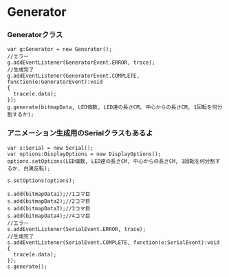 # Generator
### Generatorクラス
    var g:Generator = new Generator();
    //エラー
    g.addEventListener(GeneratorEvent.ERROR, trace);
    //生成完了
    g.addEventListener(GeneratorEvent.COMPLETE, function(e:GeneratorEvent):void
    {
      trace(e.data);
    });
    g.generate(bitmapData, LED個数, LED達の長さCM, 中心からの長さCM, 1回転を何分割するか);

### アニメーション生成用のSerialクラスもあるよ
    
    var s:Serial = new Serial();
    var options:DisplayOptions = new DisplayOptions();
    options.setOptions(LED個数, LED達の長さCM, 中心からの長さCM, 1回転を何分割するか, 白黒反転);
    
    s.setOptions(options);
    
    s.add(bitmapData1);//1コマ目
    s.add(bitmapData2);//2コマ目
    s.add(bitmapData3);//3コマ目
    s.add(bitmapData4);//4コマ目
    //エラー
    s.addEventListener(SerialEvent.ERROR, trace);
    //生成完了
    s.addEventListener(SerialEvent.COMPLETE, function(e:SerialEvent):void
    {
      trace(e.data);
    });
    s.generate();
